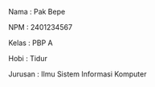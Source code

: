 Nama : Pak Bepe

NPM : 2401234567

Kelas : PBP A

Hobi : Tidur

Jurusan : Ilmu Sistem Informasi Komputer